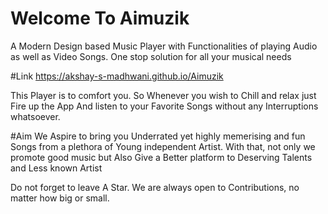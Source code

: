# Welcome To Aimuzik

A Modern Design based Music Player
 with Functionalities of playing Audio
 as well as Video Songs. 
One stop solution for all your musical needs

#Link
https://akshay-s-madhwani.github.io/Aimuzik 

This Player is to comfort you. 
So Whenever you wish to Chill and relax
just Fire up the App
And listen to your Favorite Songs
without any Interruptions whatsoever.

#Aim
We Aspire to bring you Underrated yet highly
memerising and fun Songs from a plethora of
Young independent Artist.
With that, not only we promote good music
but Also Give a Better platform to Deserving Talents 
and Less known Artist

Do not forget to leave A Star. 
We are always open to Contributions,
no matter how big or small.
